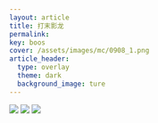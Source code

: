 ```yaml
---
layout: article
title: 打末影龙
permalink: 
key: boos
cover: /assets/images/mc/0908_1.png
article_header:
  type: overlay
  theme: dark
  background_image: ture
---
```

![](https://yooking.github.io/mc/assets/images/mc/0908_2.png)
![](https://yooking.github.io/mc/assets/images/mc/0908_3.png)
![](https://yooking.github.io/mc/assets/images/mc/0908_4.png)